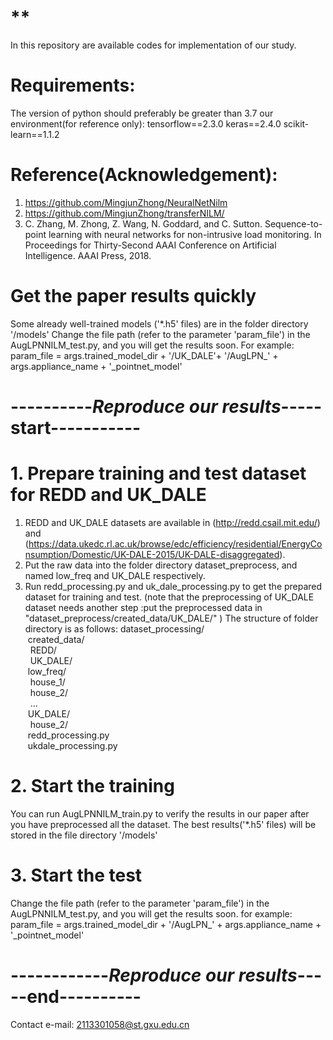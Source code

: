 # **
In this repository are available codes for implementation of our study.

# Requirements:
The version of python should preferably be greater than 3.7
our environment(for reference only):
    tensorflow==2.3.0
    keras==2.4.0
    scikit-learn==1.1.2

# Reference(Acknowledgement):
1. https://github.com/MingjunZhong/NeuralNetNilm
2. https://github.com/MingjunZhong/transferNILM/
3. C. Zhang, M. Zhong, Z. Wang, N. Goddard, and C. Sutton. Sequence-to-point learning with neural networks
for non-intrusive load monitoring. In Proceedings for Thirty-Second AAAI Conference on Artificial Intelligence.
AAAI Press, 2018.


# Get the paper results quickly
Some already well-trained models ('*.h5' files) are in the folder directory '/models' 
Change the file path (refer to the parameter 'param_file')  in the AugLPNNILM_test.py, and you will get the results soon.
    For example: param_file = args.trained_model_dir + '/UK_DALE'+ '/AugLPN_' + args.appliance_name + '_pointnet_model'

# ----------***Reproduce  our results***-----start-----------
# 1. Prepare training and test dataset for REDD and UK_DALE
1. REDD and UK_DALE datasets are available in (http://redd.csail.mit.edu/) and (https://data.ukedc.rl.ac.uk/browse/edc/efficiency/residential/EnergyConsumption/Domestic/UK-DALE-2015/UK-DALE-disaggregated).
2. Put the raw data into the folder directory dataset_preprocess, and named low_freq and UK_DALE respectively.
3. Run redd_processing.py and uk_dale_processing.py to get the prepared dataset for training and test.
   (note that the preprocessing of UK_DALE dataset needs another step :put the preprocessed data in "dataset_preprocess/created_data/UK_DALE/" )
The structure of folder directory is as follows:
   dataset_processing/ <br>
   &nbsp;created_data/ <br>
            &nbsp;&nbsp;REDD/ <br>
            &nbsp;&nbsp;UK_DALE/ <br>
        &nbsp;low_freq/ <br>
            &nbsp;&nbsp;house_1/ <br>
            &nbsp;&nbsp;house_2/ <br>
            &nbsp;&nbsp;... <br>
        &nbsp;UK_DALE/ <br>
            &nbsp;&nbsp;house_2/ <br>
        &nbsp;redd_processing.py <br>
        &nbsp;ukdale_processing.py <br>

# 2. Start the training
You can run AugLPNNILM_train.py to verify the results in our paper after you have preprocessed all the dataset.
The best results('*.h5' files) will be stored in the file directory '/models'
# 3. Start the test
Change the file path (refer to the parameter 'param_file')  in the AugLPNNILM_test.py, and you will get the results soon.
    for example: param_file = args.trained_model_dir + '/AugLPN_' + args.appliance_name + '_pointnet_model'
# ------------***Reproduce  our results***-----end----------

Contact e-mail:
2113301058@st.gxu.edu.cn
